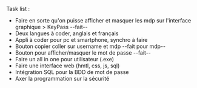 Task list :

* Faire en sorte qu'on puisse afficher et masquer les mdp sur l'interface graphique > KeyPass --fait--
* Deux langues à coder, anglais et français
* Appli à coder pour pc et smartphone, synchro à faire
* Bouton copier coller sur username et mdp --fait pour mdp--
* Bouton pour afficher/masquer le mot de passe --fait--
* Faire un all in one pour utilisateur (.exe)
* Faire une interface web (hmtl, css, js, sql)
* Intégration SQL pour la BDD de mot de passe
* Axer la programmation sur la sécurité
